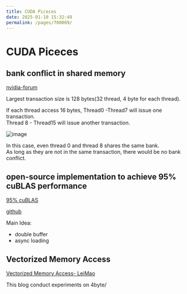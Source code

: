 ```yaml
---
title: CUDA Piceces
date: 2025-01-10 15:32:49
permalink: /pages/f00009/
---
```


# CUDA Piceces

## bank conflict in shared memory

[nvidia-forum](https://forums.developer.nvidia.com/t/how-to-understand-the-bank-conflict-of-shared-mem/260900)

Largest transaction size is 128 bytes(32 thread, 4 byte for each thread).

If each thread access 16 bytes, Thread0 -Thread7 will issue one transaction.\
Thread 8 - Thread15 will issue another transaction.

![image](https://github.com/user-attachments/assets/4e9c1b49-85fc-4804-89af-4dec43146c74)

In this case, even thread 0 and thread 8 shares the same bank.\
As long as they are not in the same transaction, there would be no bank conflict.

## open-source implementation to achieve 95% cuBLAS performance
[95% cuBLAS](https://accu.org/journals/overload/32/181/schuetze/)

[github](https://github.com/qishao-chalmers/CudaTensorCoreHGEMM)

Main Idea:
- double buffer
- async loading

## Vectorized Memory Access

[Vectorized Memory Access- LeiMao](https://leimao.github.io/blog/CUDA-Vectorized-Memory-Access/)

This blog conduct experiments on 4byte/

